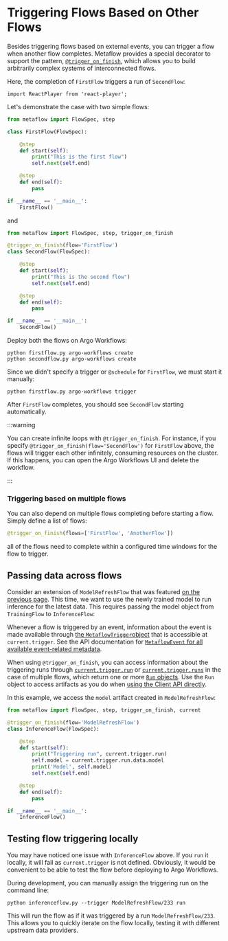 
# Triggering Flows Based on Other Flows

Besides triggering flows based on external events, you can trigger a flow when
another flow completes. Metaflow provides a special decorator to support the
pattern, [`@trigger_on_finish`](/api/flow-decorators/trigger_on_finish), which
allows you to build arbitrarily complex systems of interconnected flows.

Here, the completion of `FirstFlow` triggers a run of `SecondFlow`:

```mdx-code-block
import ReactPlayer from 'react-player';
```

<ReactPlayer playing controls muted loop url='/assets/et-flows.mp4' width='100%' height='100%'/>

Let's demonstrate the case with two simple flows:

```python
from metaflow import FlowSpec, step

class FirstFlow(FlowSpec):

    @step
    def start(self):
        print("This is the first flow")
        self.next(self.end)

    @step
    def end(self):
        pass

if __name__ == '__main__':
    FirstFlow()
```

and 

```python
from metaflow import FlowSpec, step, trigger_on_finish

@trigger_on_finish(flow='FirstFlow')
class SecondFlow(FlowSpec):

    @step
    def start(self):
        print("This is the second flow")
        self.next(self.end)

    @step
    def end(self):
        pass

if __name__ == '__main__':
    SecondFlow()
```

Deploy both the flows on Argo Workflows:
```
python firstflow.py argo-workflows create
python secondflow.py argo-workflows create
```

Since we didn't specify a trigger or `@schedule` for `FirstFlow`, we must start it manually:
```
python firstflow.py argo-workflows trigger
```

After `FirstFlow` completes, you should see `SecondFlow` starting automatically.

:::warning

You can create infinite loops with `@trigger_on_finish`. For instance, if you
specify `@trigger_on_finish(flow='SecondFlow')` for `FirstFlow` above, the
flows will trigger each other infinitely, consuming resources on the cluster.
If this happens, you can open the Argo Workflows UI and delete the workflow.

:::

### Triggering based on multiple flows

You can also depend on multiple flows completing before starting a flow. Simply define a list of flows:
```python
@trigger_on_finish(flows=['FirstFlow', 'AnotherFlow'])
```
all of the flows need to complete within a configured time windows for the flow to trigger.

## Passing data across flows

Consider an extension of `ModelRefreshFlow` that was featured
[on the previous
page](/production/event-triggering/external-events#passing-parameters-in-events).
This time, we want to use the newly trained model to run inference for the
latest data. This requires passing the model object from `TrainingFlow` to
`InferenceFlow`:

<ReactPlayer playing controls muted loop url='/assets/et-combo.mp4' width='100%' height='100%'/>

Whenever a flow is triggered by an event, information about the event is made
available through
[the `MetaflowTrigger`object](/api/client#metaflowtrigger)
that is accessible at `current.trigger`. See the
API documentation for [`MetaflowEvent` for all available event-related
metadata](/api/client#metaflowevent).

When using `@trigger_on_finish`, you can access information about the triggering
runs through
[`current.trigger.run`](/api/current#trigger-and-trigger_on_finish) or
[`current.trigger.runs`](/api/current#trigger-and-trigger_on_finish) in
the case of multiple flows, which return one or more
[`Run` objects](/metaflow/client#properties-related-to-runs). Use the
`Run` object to access artifacts as you do when
[using the Client API directly](/metaflow/client).

In this example, we access the `model` artifact created in `ModelRefreshFlow`:

```python
from metaflow import FlowSpec, step, trigger_on_finish, current

@trigger_on_finish(flow='ModelRefreshFlow')
class InferenceFlow(FlowSpec):

    @step
    def start(self):
        print("Triggering run", current.trigger.run)
        self.model = current.trigger.run.data.model
        print('Model', self.model)
        self.next(self.end)

    @step
    def end(self):
        pass

if __name__ == '__main__':
    InferenceFlow()
```

## Testing flow triggering locally

You may have noticed one issue with `InferenceFlow` above. If you `run` it
locally, it will fail as `current.trigger` is not defined. Obviously, it would
be convenient to be able to test the flow before deploying to Argo Workflows.

During development, you can manually assign the triggering run on the command line:

```
python inferenceflow.py --trigger ModelRefreshFlow/233 run
```

This will run the flow as if it was triggered by a run `ModelRefreshFlow/233`.
This allows you to quickly iterate on the flow locally, testing it with
different upstream data providers.


